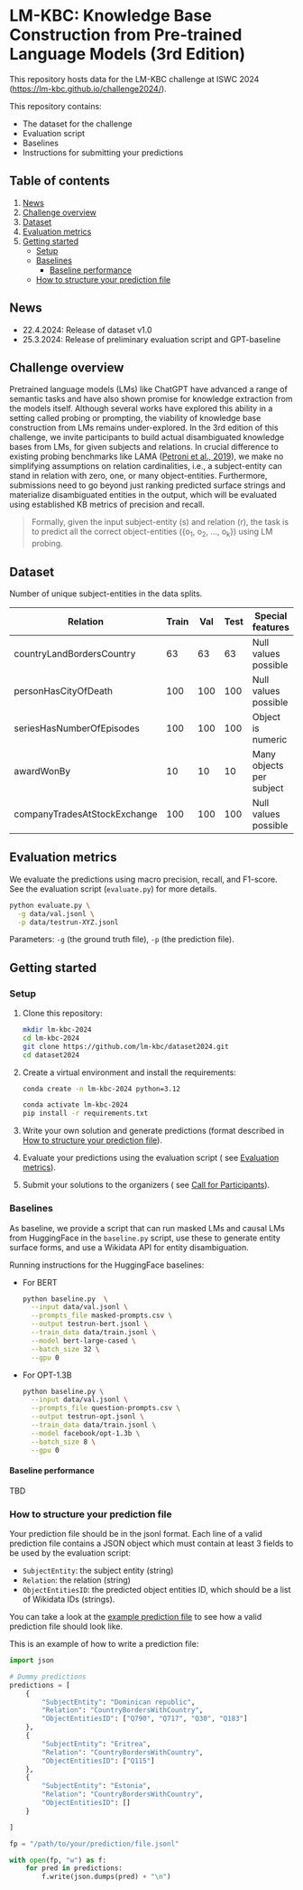 # LM-KBC: Knowledge Base Construction from Pre-trained Language Models (3rd Edition)

This repository hosts data for the LM-KBC challenge at ISWC
2024 (https://lm-kbc.github.io/challenge2024/).

This repository contains:

- The dataset for the challenge
- Evaluation script
- Baselines
- Instructions for submitting your predictions

## Table of contents

1. [News](#news)
2. [Challenge overview](#challenge-overview)
3. [Dataset](#dataset)
4. [Evaluation metrics](#evaluation-metrics)
5. [Getting started](#getting-started)
    - [Setup](#setup)
    - [Baselines](#baselines)
        - [Baseline performance](#baseline-performance)
    - [How to structure your prediction file](#how-to-structure-your-prediction-file)

## News

- 22.4.2024: Release of dataset v1.0
- 25.3.2024: Release of preliminary evaluation script and GPT-baseline

## Challenge overview

Pretrained language models (LMs) like ChatGPT have advanced a range of semantic
tasks and have also shown promise for
knowledge extraction from the models itself. Although several works have
explored this ability in a setting called
probing or prompting, the viability of knowledge base construction from LMs
remains under-explored. In the 3rd edition
of this challenge, we invite participants to build actual disambiguated
knowledge bases from LMs, for given subjects and
relations. In crucial difference to existing probing benchmarks like
LAMA ([Petroni et al., 2019](https://arxiv.org/pdf/1909.01066.pdf)), we make no
simplifying assumptions on relation
cardinalities, i.e., a subject-entity can stand in relation with zero, one, or
many object-entities. Furthermore,
submissions need to go beyond just ranking predicted surface strings and
materialize disambiguated entities in the
output, which will be evaluated using established KB metrics of precision and
recall.

> Formally, given the input subject-entity (s) and relation (r), the task is to
> predict all the correct
> object-entities ({o<sub>1</sub>, o<sub>2</sub>, ..., o<sub>k</sub>}) using LM
> probing.

## Dataset

Number of unique subject-entities in the data splits.

<table>
<thead>
    <tr>
        <th>Relation</th>
        <th>Train</th>
        <th>Val</th>
        <th>Test</th>
        <th>Special features</th>
    </tr>
</thead>
<tbody>
    <tr>
        <td>countryLandBordersCountry</td>
        <td>63</td>
        <td>63</td>
        <td>63</td>
        <td>Null values possible</td>
    </tr>
    <tr>
        <td>personHasCityOfDeath</td>
        <td>100</td>
        <td>100</td>
        <td>100</td>
        <td>Null values possible</td>
    </tr>
    <tr>
        <td>seriesHasNumberOfEpisodes</td>
        <td>100</td>
        <td>100</td>
        <td>100</td>
        <td>Object is numeric</td>
    </tr>
    <tr>
        <td>awardWonBy</td>
        <td>10</td>
        <td>10</td>
        <td>10</td>
        <td>Many objects per subject</td>
    </tr>
    <tr>
        <td>companyTradesAtStockExchange</td>
        <td>100</td>
        <td>100</td>
        <td>100</td>
        <td>Null values possible</td>
    </tr>
</tbody>
</table>

## Evaluation metrics

We evaluate the predictions using macro precision, recall, and F1-score.
See the evaluation script (`evaluate.py`) for more details.

```bash
python evaluate.py \
  -g data/val.jsonl \
  -p data/testrun-XYZ.jsonl
```

Parameters: ``-g`` (the ground truth file), ``-p`` (the prediction file).

## Getting started

### Setup

1. Clone this repository:

    ```bash
    mkdir lm-kbc-2024
    cd lm-kbc-2024
    git clone https://github.com/lm-kbc/dataset2024.git
    cd dataset2024
    ```

2. Create a virtual environment and install the requirements:

    ```bash
    conda create -n lm-kbc-2024 python=3.12
    ```

    ```bash
    conda activate lm-kbc-2024
    pip install -r requirements.txt
    ```

3. Write your own solution and generate predictions (format described
   in [How to structure your prediction file](#how-to-structure-your-prediction-file)).
4. Evaluate your predictions using the evaluation script (
   see [Evaluation metrics](#evaluation-metrics)).
5. Submit your solutions to the organizers (
   see [Call for Participants](https://lm-kbc.github.io/challenge2024/#call-for-participants)).

### Baselines

As baseline, we provide a script that can run masked LMs and causal LMs from
HuggingFace in the `baseline.py` script, use these
to generate entity surface forms, and use a Wikidata API for entity
disambiguation.

Running instructions for the HuggingFace baselines:

- For BERT

    ```bash
    python baseline.py  \
      --input data/val.jsonl \
      --prompts_file masked-prompts.csv \
      --output testrun-bert.jsonl \
      --train_data data/train.jsonl \
      --model bert-large-cased \
      --batch_size 32 \
      --gpu 0
    ```

- For OPT-1.3B

    ```bash
    python baseline.py \
      --input data/val.jsonl \
      --prompts_file question-prompts.csv \
      --output testrun-opt.jsonl \
      --train_data data/train.jsonl \
      --model facebook/opt-1.3b \
      --batch_size 8 \
      --gpu 0
    ```

#### Baseline performance

TBD

### How to structure your prediction file

Your prediction file should be in the jsonl format.
Each line of a valid prediction file contains a JSON object which must
contain at least 3 fields to be used by the evaluation script:

- ``SubjectEntity``: the subject entity (string)
- ``Relation``: the relation (string)
- ``ObjectEntitiesID``: the predicted object entities ID, which should be a list
  of Wikidata IDs (strings).

You can take a look at the [example prediction file](data/dev.pred.jsonl) to
see how a valid prediction file should look like.

This is an example of how to write a prediction file:

```python
import json

# Dummy predictions
predictions = [
    {
        "SubjectEntity": "Dominican republic",
        "Relation": "CountryBordersWithCountry",
        "ObjectEntitiesID": ["Q790", "Q717", "Q30", "Q183"]
    },
    {
        "SubjectEntity": "Eritrea",
        "Relation": "CountryBordersWithCountry",
        "ObjectEntitiesID": ["Q115"]
    },
    {
        "SubjectEntity": "Estonia",
        "Relation": "CountryBordersWithCountry",
        "ObjectEntitiesID": []
    }

]

fp = "/path/to/your/prediction/file.jsonl"

with open(fp, "w") as f:
    for pred in predictions:
        f.write(json.dumps(pred) + "\n")
```
